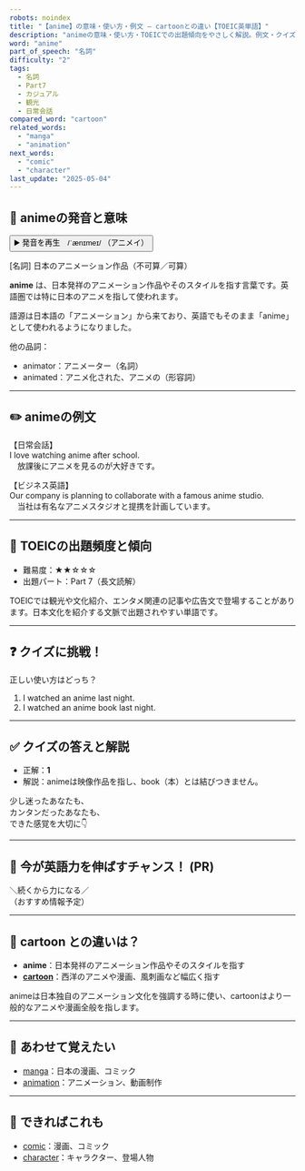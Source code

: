 ```yaml
---
robots: noindex
title: "【anime】の意味・使い方・例文 ― cartoonとの違い【TOEIC英単語】"
description: "animeの意味・使い方・TOEICでの出題傾向をやさしく解説。例文・クイズ付きでcartoonとの違いもわかりやすく学べます。"
word: "anime"
part_of_speech: "名詞"
difficulty: "2"
tags:
  - 名詞
  - Part7
  - カジュアル
  - 観光
  - 日常会話
compared_word: "cartoon"
related_words:
  - "manga"
  - "animation"
next_words:
  - "comic"
  - "character"
last_update: "2025-05-04"
---
```


## 🔰 animeの発音と意味

<button class="play-audio" onclick="playTTS('anime')">
  <span class="play-audio-main">
    ▶️ 発音を再生　/ˈænɪmeɪ/
  </span>
  <span class="play-audio-sub">
    （アニメイ）
  </span>
</button>

[名詞] 日本のアニメーション作品（不可算／可算）

**anime** は、日本発祥のアニメーション作品やそのスタイルを指す言葉です。英語圏では特に日本のアニメを指して使われます。

語源は日本語の「アニメーション」から来ており、英語でもそのまま「anime」として使われるようになりました。

他の品詞：  
- animator：アニメーター（名詞）
- animated：アニメ化された、アニメの（形容詞）

---

## ✏️ animeの例文

【日常会話】  
I love watching anime after school.  
　放課後にアニメを見るのが大好きです。

【ビジネス英語】  
Our company is planning to collaborate with a famous anime studio.  
　当社は有名なアニメスタジオと提携を計画しています。

---

## 🎯 TOEICの出題頻度と傾向

- 難易度：★★☆☆☆
- 出題パート：Part 7（長文読解）

TOEICでは観光や文化紹介、エンタメ関連の記事や広告文で登場することがあります。日本文化を紹介する文脈で出題されやすい単語です。

---

## ❓ クイズに挑戦！

正しい使い方はどっち？

1. I watched an anime last night.  
2. I watched an anime book last night.

---

## ✅ クイズの答えと解説

- 正解：**1**
- 解説：animeは映像作品を指し、book（本）とは結びつきません。

少し迷ったあなたも、  
カンタンだったあなたも、  
できた感覚を大切に👇️

---

## 🚀 今が英語力を伸ばすチャンス！ (PR)

<div class="info-center">
＼続くから力になる／<br>  
（おすすめ情報予定）
</div>

---

## 🤔  cartoon との違いは？

- **anime**：日本発祥のアニメーション作品やそのスタイルを指す
- **[cartoon](/word/cartoon/)**：西洋のアニメや漫画、風刺画など幅広く指す

animeは日本独自のアニメーション文化を強調する時に使い、cartoonはより一般的なアニメや漫画全般を指します。

---

## 🧩 あわせて覚えたい

- [manga](/word/manga/)：日本の漫画、コミック
- [animation](/word/animation/)：アニメーション、動画制作

---

## 📖 できればこれも

- [comic](/word/comic/)：漫画、コミック
- [character](/word/character/)：キャラクター、登場人物

<!-- cvid: aid13_bid33 -->
